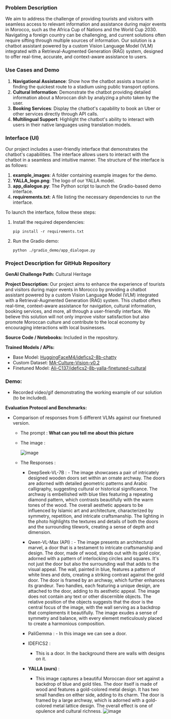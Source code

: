 ### Problem Description
We aim to address the challenge of providing tourists and visitors with seamless access to relevant information and assistance during major events in Morocco, such as the Africa Cup of Nations and the World Cup 2030. Navigating a foreign country can be challenging, and current solutions often require sifting through multiple sources of information. Our solution is a chatbot assistant powered by a custom Vision Language Model (VLM) integrated with a Retrieval-Augmented Generation (RAG) system, designed to offer real-time, accurate, and context-aware assistance to users.

### Use Cases and Demo
1. **Navigational Assistance**: Show how the chatbot assists a tourist in finding the quickest route to a stadium using public transport options.
2. **Cultural Information**: Demonstrate the chatbot providing detailed information about a Moroccan dish by analyzing a photo taken by the user.
3. **Booking Services**: Display the chatbot's capability to book an Uber or other services directly through API calls.
4. **Multilingual Support**: Highlight the chatbot's ability to interact with users in their native languages using translation models.

### Interface (UI)
Our project includes a user-friendly interface that demonstrates the chatbot's capabilities. The interface allows users to interact with the chatbot in a seamless and intuitive manner. The structure of the interface is as follows:

1. **example_images**: A folder containing example images for the demo.
2. **YALLA_logo.png**: The logo of our YALLA model.
3. **app_dialogue.py**: The Python script to launch the Gradio-based demo interface.
4. **requirements.txt**: A file listing the necessary dependencies to run the interface.

To launch the interface, follow these steps:
1. Install the required dependencies:
   ```
   pip install -r requirements.txt
   ```
2. Run the Gradio demo:
   ```
   python ./gradio_demo/app_dialogue.py
   ```
<!--
### Storyline of our 4-Minute Pitch + 2-Minute Q&A

1. **Slide 1: Introduction**
   - Brief overview of the problem and our solution.
   - Importance of enhancing tourist experience during major events.

2. **Slide 2: Use Cases and Benefits**
   - Navigational assistance, cultural information, booking services, and multilingual support.
   - How these features improve the overall experience for visitors.

3. **Slide 3: Technical Details**
   - Explanation of the Vision Language Model and RAG system.
   - Description of the dataset and finetuning process.

4. **Slide 4: Future Enhancements and Impact**
   - Potential integrations (e.g., cooperative and artisan data, tool usage).
   - Expected economic and cultural benefits for Morocco.  
-->

### Project Description for GitHub Repository
**GenAI Challenge Path:** Cultural Heritage

**Project Description:**
Our project aims to enhance the experience of tourists and visitors during major events in Morocco by providing a chatbot assistant powered by a custom Vision Language Model (VLM) integrated with a Retrieval-Augmented Generation (RAG) system. This chatbot offers real-time, context-aware assistance for navigation, cultural information, booking services, and more, all through a user-friendly interface. We believe this solution will not only improve visitor satisfaction but also promote Moroccan culture and contribute to the local economy by encouraging interactions with local businesses.

**Source Code / Notebooks:** Included in the repository.

**Trained Models / APIs:**
- Base Model: [HuggingFaceM4/idefics2-8b-chatty](https://huggingface.co/HuggingFaceM4/idefics2-8b-chatty)
- Custom Dataset: [MA-Culture-Vision-v0.2](https://huggingface.co/datasets/Ali-C137/MA-Culture-Vision-v0.2)
- Finetuned Model: [Ali-C137/idefics2-8b-yalla-finetuned-cultural](https://huggingface.co/Ali-C137/idefics2-8b-yalla-finetuned-cultural)

### **Demo:** 
 - Recorded video/gif demonstrating the working example of our solution (to be included).

**Evaluation Protocol and Benchmarks:**
- Comparison of responses from 5 different VLMs against our finetuned version.
  - The prompt : **What can you tell me about this picture**
  - The image :
 
    ![image](https://github.com/alielfilali01/ThinkAI24-Hack-KYA_Team/assets/58257628/7717672a-88d8-4999-b985-6de608ff5978)


  - The Responses : 
    - DeepSeek-VL-7B :
           - The image showcases a pair of intricately designed wooden doors set within an ornate archway. The doors are adorned with detailed geometric patterns and Arabic calligraphy, suggesting cultural or historical significance. The archway is embellished with blue tiles featuring a repeating diamond pattern, which contrasts beautifully with the warm tones of the wood. The overall aesthetic appears to be influenced by Islamic art and architecture, characterized by symmetry, repetition, and intricate craftsmanship. The lighting in the photo highlights the textures and details of both the doors and the surrounding tilework, creating a sense of depth and dimension.
    
    - Qwen-VL-Max (API) :
           - The image presents an architectural marvel, a door that is a testament to intricate craftsmanship and design. The door, made of wood, stands out with its gold color, adorned with a pattern of interlocking circles and squares. It's not just the door but also the surrounding wall that adds to the visual appeal. The wall, painted in blue, features a pattern of white lines and dots, creating a striking contrast against the gold door.
The door is framed by an archway, which further enhances its grandeur. Two handles, each featuring a unique design, are attached to the door, adding to its aesthetic appeal. The image does not contain any text or other discernible objects. The relative position of the objects suggests that the door is the central focus of the image, with the wall serving as a backdrop that complements it beautifully. The image exudes a sense of symmetry and balance, with every element meticulously placed to create a harmonious composition.

    -  PaliGemma :
           - In this image we can see a door.
    
    -   IDEFICS2 :
           - This is a door. In the background there are walls with designs on it.
    
    - **YALLA (ours)** :
      - This image captures a beautiful Moroccan door set against a backdrop of blue and gold tiles. The door itself is made of wood and features a gold-colored metal design. It has two small handles on either side, adding to its charm. The door is framed by a large archway, which is adorned with a gold-colored metal lattice design. The overall effect is one of opulence and cultural richness. 
             ![image](https://github.com/alielfilali01/ThinkAI24-Hack-KYA_Team/assets/58257628/731cead2-43b1-44a2-b5ea-e6829ef991a2)


